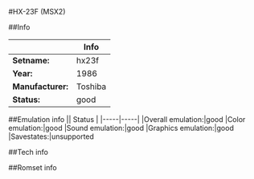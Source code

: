 #HX-23F (MSX2)

##Info

||Info|
|-----|-----|
|**Setname:**|hx23f
|**Year:**|1986
|**Manufacturer:**|Toshiba
|**Status:**|good

##Emulation info
|| Status |
|-----|-----|
|Overall emulation:|good
|Color emulation:|good
|Sound emulation:|good
|Graphics emulation:|good
|Savestates:|unsupported

##Tech info

##Romset info

<!--- START OF EDITED COMMENT DO NOT TOUCH TEXT ABOVE-->
